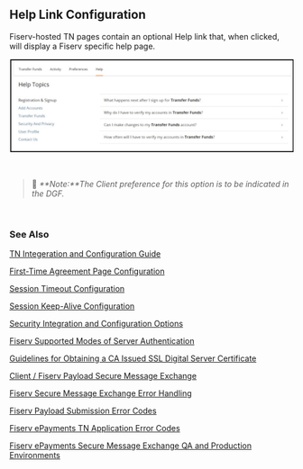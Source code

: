 ## Help Link Configuration

Fiserv-hosted TN pages contain an optional Help link that, when clicked, will display a Fiserv specific help page.
&nbsp;

<center>

![help](../../../assets/images/help-TN.png)
  
</center>  
  

&nbsp;


> :memo: _**Note:**The Client preference for this option is to be indicated in the DGF._


&nbsp;


### See Also

[TN Integeration and Configuration Guide](?path=docs/getting-started/TN-INT-CONFIG/TN-Int-Config-Guide.md)

[First-Time Agreement Page Configuration](?path=docs/getting-started/TN-INT-CONFIG/First-Time-Page-Config.md)

[Session Timeout Configuration](?path=docs/getting-started/TN-INT-CONFIG/Session-Timeout-Config.md)

[Session Keep-Alive Configuration](?path=docs/getting-started/TN-INT-CONFIG/Session-keep-alive-config.md)

[Security Integration and Configuration Options](?path=docs/getting-started/TN-INT-CONFIG/Security-Int-Config.md)

[Fiserv Supported Modes of Server Authentication](?path=docs/getting-started/TN-INT-CONFIG/server-auth.md)

[Guidelines for Obtaining a CA Issued SSL Digital Server Certificate](?path=docs/getting-started/TN-INT-CONFIG/Guidelines-Obtain.md)

[Client / Fiserv Payload Secure Message Exchange](?path=docs/getting-started/TN-INT-CONFIG/client-payload.md)

[Fiserv Secure Message Exchange Error Handling](?path=docs/getting-started/TN-INT-CONFIG/message-error-handling.md)

[Fiserv Payload Submission Error Codes](?path=docs/getting-started/TN-INT-CONFIG/payload-sub-error.md)

[Fiserv ePayments TN Application Error Codes](?path=docs/getting-started/TN-INT-CONFIG/epayment-TN-error-code.md)

[Fiserv ePayments Secure Message Exchange QA and Production Environments](?path=docs/getting-started/TN-INT-CONFIG/epayment-QA-prod.md)